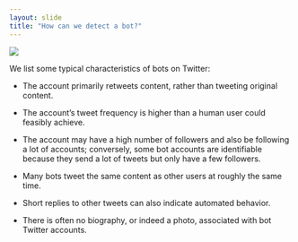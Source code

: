 ```yaml
---
layout: slide
title: "How can we detect a bot?"
---
```


<img src="{{ site.baseurl }}/assets/img/diagram.png">

We list some typical characteristics of bots on Twitter:

* The account primarily retweets content, rather than tweeting original content.

* The account’s tweet frequency is higher than a human user could feasibly achieve.

* The account may have a high number of followers and also be following a lot of accounts; conversely, some bot accounts are identifiable because they send a lot of tweets but only have a few followers.

* Many bots tweet the same content as other users at roughly the same time. 

* Short replies to other tweets can also indicate automated behavior.

* There is often no biography, or indeed a photo, associated with bot Twitter accounts.
